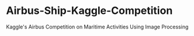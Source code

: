 # Airbus-Ship-Kaggle-Competition
Kaggle's Airbus Competition on Maritime Activities Using Image Processing
